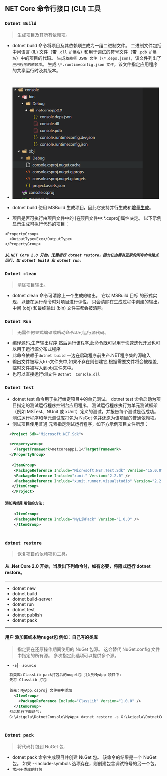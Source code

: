 NET Core 命令行接口 (CLI) 工具
----
### `Dotnet Build` 
> 生成项目及其所有依赖项。
* dotnet build 命令将项目及其依赖项生成为一组二进制文件。 二进制文件包括中间语言 (IL) 文件（带 `.dll 扩展名`）和用于调试的符号文件（带 `.pdb 扩展名`）中的项目的代码。 生成`依赖项 JSON 文件 (\*.deps.json)`，该文件列出了`应用程序的依赖项`。 生成 `\*.runtimeconfig.json 文件`，该文件指定应用程序的共享运行时及其版本。
<br/>

* ![项目文件](/Image//Console.png)


* dotnet build 使用 MSBuild 生成项目，因此它支持并行生成和[增量生成](https://docs.microsoft.com/zh-cn/visualstudio/msbuild/incremental-builds)。
* 项目是否可执行由项目文件中的 <OutputType> [在项目文件中:*.csproj]属性决定。 以下示例显示生成可执行代码的项目：

```
<PropertyGroup>
  <OutputType>Exe</OutputType>
</PropertyGroup>
```
##### `从.NET Core 2.0 开始，无需运行 dotnet restore，因为它由需有还原的所有命令隐式运行，如 dotnet build 和 dotnet run。`

### `Dotnet clean` 
> 清除项目输出。
* dotnet clean 命令可清除上一个生成的输出。 它以 MSBuild 目标 的形式实现，以便在运行命令时对项目进行评估。 只会清除在生成过程中创建的输出。 中间 (obj) 和最终输出 (bin) 文件夹都会被清除。

### `Dotnet Run`
> 无需任何显式编译或启动命令即可运行源代码。
* 编译源码,生产输出程序,然后运行该程序,此命令既可以用于快速迭代开发也可以用于运行源分布式程序
* 此命令依赖于`dotnet build` 一边在启动程序前生产.NET程序集的源输入
* 输出文件被写入`bin`文件夹中,如果不存在则创建它,根据需要文件将会被覆盖,临时文件被写入到obj文件夹中。
* 也可以直接运行dll文件 `Dotnet  Console.dll` 

### `Dotnet test`
* dotnet test 命令用于执行给定项目中的单元测试。 dotnet test 命令启动为项目指定的测试运行程序控制台应用程序。 测试运行程序执行为单元测试框架（例如 MSTest、NUnit 或 xUnit）定义的测试，并报告每个测试是否成功。 测试运行程序和单元测试库打包为 NuGet 包并还原为该项目的普通依赖项。
* 测试项目使用普通 <PackageReference> 元素指定测试运行程序，如下方示例项目文件所示：
```xml
  <Project Sdk="Microsoft.NET.Sdk">

  <PropertyGroup>
    <TargetFramework>netcoreapp1.1</TargetFramework>
  </PropertyGroup>

   <ItemGroup>
    <PackageReference Include="Microsoft.NET.Test.Sdk" Version="15.0.0" />
    <PackageReference Include="xunit" Version="2.2.0" />
    <PackageReference Include="xunit.runner.visualstudio" Version="2.2.0" />
   </ItemGroup>
   </Project>

```

#### `添加离线引用包的方法:`
  
```xml
    <ItemGroup>
    <PackageReference Include="MyLibPack" Version="1.0.0" />
    </ItemGroup>
  
```

### `dotnet restore`
> 恢复项目的依赖项和工具。

#### 从 .Net Core 2.0 开始，当发出下列命令时，如有必要，将隐式运行 dotnet restore。
----
* dotnet new
* dotnet build
* dotnet build-server
* dotnet run
* dotnet test
* dotnet publish
* dotnet pack
----
#### 用户 添加离线本地nuget包 例如：自己写的类库
> 指定要在还原操作期间使用的 NuGet 包源。 这会替代 NuGet.config 文件中指定的所有源。 多次指定此选项可以提供多个源。
* -s|--source <SOURCE>
```xml
  将类库:ClassLib pack打包后的nuget包 引入到MyApp 项目中:
  先将 ClassLib 打包

  首先：MyApp.csproj 文件夹中添加
    <ItemGroup>
      <PackageReference Include="ClassLib" Version="1.0.0" />
    </ItemGroup>
  然后执行下面命令:
  G:\Acigela\DotnetConsole\MyApp> dotnet restore -s G:\Acigela\DotnetConsole\ClassLib\bin\Debug\
  
```
  
  
### `Dotnet pack`
> 将代码打包到 NuGet 包.
* dotnet pack 命令生成项目并创建 NuGet 包。 该命令的结果是一个 NuGet 包。 如果 --include-symbols 选项存在，则创建包含调试符号的另一个包。
* `常用于类库的打包`
